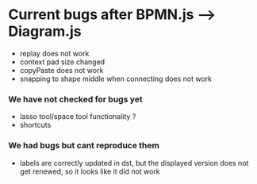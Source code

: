 # Current bugs after BPMN.js --> Diagram.js

- replay does not work
- context pad size changed
- copyPaste does not work
- snapping to shape middle when connecting does not work

### We have not checked for bugs yet

- lasso tool/space tool functionality ?
- shortcuts

### We had bugs but cant reproduce them

- labels are correctly updated in dst, but the displayed version does not get renewed, so it looks like it did not work
